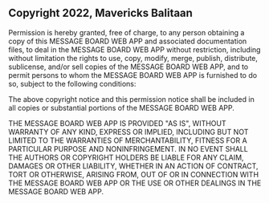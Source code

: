 ## Copyright 2022, Mavericks Balitaan


Permission is hereby granted, free of charge, to any person obtaining a copy of this MESSAGE BOARD WEB APP and associated documentation files, to deal in the MESSAGE BOARD WEB APP without restriction, including without limitation the rights to use, copy, modify, merge, publish, distribute, sublicense, and/or sell copies of the MESSAGE BOARD WEB APP, and to permit persons to whom the MESSAGE BOARD WEB APP is furnished to do so, subject to the following conditions:

The above copyright notice and this permission notice shall be included in all copies or substantial portions of the MESSAGE BOARD WEB APP.

THE MESSAGE BOARD WEB APP IS PROVIDED "AS IS", WITHOUT WARRANTY OF ANY KIND, EXPRESS OR IMPLIED, INCLUDING BUT NOT LIMITED TO THE WARRANTIES OF MERCHANTABILITY, FITNESS FOR A PARTICULAR PURPOSE AND NONINFRINGEMENT. IN NO EVENT SHALL THE AUTHORS OR COPYRIGHT HOLDERS BE LIABLE FOR ANY CLAIM, DAMAGES OR OTHER LIABILITY, WHETHER IN AN ACTION OF CONTRACT, TORT OR OTHERWISE, ARISING FROM, OUT OF OR IN CONNECTION WITH THE MESSAGE BOARD WEB APP OR THE USE OR OTHER DEALINGS IN THE MESSAGE BOARD WEB APP.
